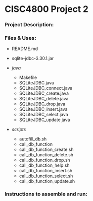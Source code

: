 # CISC4800 Project 2  

### Project Description:  



### Files & Uses:  

- README.md  
- sqlite-jdbc-3.30.1.jar  

- *java*  
  - Makefile  
  - SQLiteJDBC.java  
  - SQLiteJDBC_connect.java  
  - SQLiteJDBC_create.java  
  - SQLiteJDBC_delete.java  
  - SQLiteJDBC_drop.java
  - SQLiteJDBC_insert.java  
  - SQLiteJDBC_select.java  
  - SQLiteJDBC_update.java  

- *scripts*  
  - autofill_db.sh
  - call_db_function
  - call_db_function_create.sh    
  - call_db_function_delete.sh  
  - call_db_function_drop.sh   
  - call_db_function_help.sh  
  - call_db_function_insert.sh  
  - call_db_function_select.sh  
  - call_db_function_update.sh  

### Instructions to assemble and run:  
